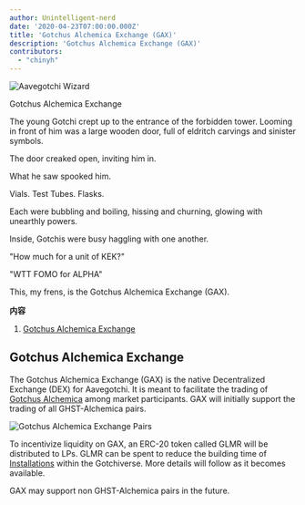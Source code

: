 ```yaml
---
author: Unintelligent-nerd
date: '2020-04-23T07:00:00.000Z'
title: 'Gotchus Alchemica Exchange (GAX)'
description: 'Gotchus Alchemica Exchange (GAX)'
contributors:
  - "chinyh"
---
```


<div class="headerImageContainer">
<img class="headerImage" src="/gotchus-alchemica-exchange/wizard-aavegotchi.gif" alt="Aavegotchi Wizard">
<p class="headerImageText">Gotchus Alchemica Exchange</p>
</div>

The young Gotchi crept up to the entrance of the forbidden tower. Looming in front of him was a large wooden door, full of eldritch carvings and sinister symbols.

The door creaked open, inviting him in.

What he saw spooked him.

Vials. Test Tubes. Flasks.

Each were bubbling and boiling, hissing and churning, glowing with unearthly powers.

Inside, Gotchis were busy haggling with one another.

"How much for a unit of KEK?"

"WTT FOMO for ALPHA"

This, my frens, is the Gotchus Alchemica Exchange (GAX).

<div class="contentsBox">

**内容**

<ol>
<li><a href=#gotchus-alchemica-exchange>Gotchus Alchemica Exchange</a></li>
</ol>

</div>

## Gotchus Alchemica Exchange

The Gotchus Alchemica Exchange (GAX) is the native Decentralized Exchange (DEX) for Aavegotchi. It is meant to facilitate the trading of [Gotchus Alchemica](/metaverse#gotchus-alchemica) among market participants. GAX will initially support the trading of all GHST-Alchemica pairs.

<img class="bodyImage" src="/gotchus-alchemica-exchange/gotchus-alchemica-exchange-pairs.png" alt="Gotchus Alchemica Exchange Pairs" />

To incentivize liquidity on GAX, an ERC-20 token called GLMR will be distributed to LPs. GLMR can be spent to reduce the building time of [Installations](/metaverse#building-on-realm-parcels) within the Gotchiverse. More details will follow as it becomes available.

GAX may support non GHST-Alchemica pairs in the future.
